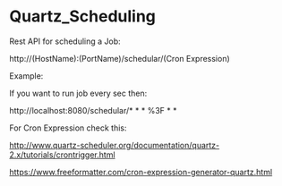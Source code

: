 # Quartz_Scheduling



Rest API for scheduling a Job:

http://(HostName):(PortName)/schedular/(Cron Expression)




Example:

If you want to run job every sec then: 

http://localhost:8080/schedular/* * * %3F * *




For Cron Expression check this:

http://www.quartz-scheduler.org/documentation/quartz-2.x/tutorials/crontrigger.html

https://www.freeformatter.com/cron-expression-generator-quartz.html
